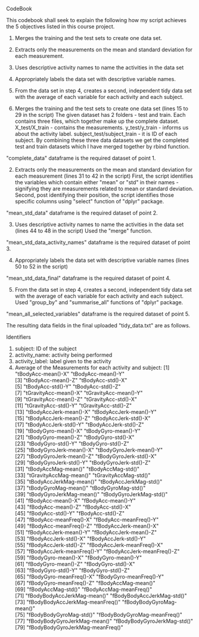 CodeBook

This codebook shall seek to explain the following how my script achieves the 5 objectives listed in this course project.

1. Merges the training and the test sets to create one data set.
2. Extracts only the measurements on the mean and standard deviation for each measurement.
3. Uses descriptive activity names to name the activities in the data set
4. Appropriately labels the data set with descriptive variable names.
5. From the data set in step 4, creates a second, independent tidy data set with the average of each variable for each activity and each subject.

1. Merges the training and the test sets to create one data set (lines 15 to 29 in the script)
The given dataset has 2 folders - test and train. Each contains three files, which together make up the complete dataset.
X_test/X_train - contains the measurements.
y_test/y_train - informs us about the activity label.
subject_test/subject_train - it is ID of each subject.
By combining these three data datasets we get the completed test and train datasets which I have merged together by rbind function.

"complete_data" dataframe is the required dataset of point 1.

2. Extracts only the measurements on the mean and standard deviation for each measurement (lines 31 to 42 in the script)
First, the script identifies the variables which contain either "mean" or "std" in their names - signifying they are measurements related to mean or standard deviation.
Second, post identifying their position, the script identifies those specific columns using "select" function of "dplyr" package.

"mean_std_data" dataframe is the required dataset of point 2.

3. Uses descriptive activity names to name the activities in the data set (lines 44 to 48 in the script)
Used the "merge" function.

"mean_std_data_activity_names" dataframe is the required dataset of point 3.

4. Appropriately labels the data set with descriptive variable names (lines 50 to 52 in the script)

"mean_std_data_final" dataframe is the required dataset of point 4.

5. From the data set in step 4, creates a second, independent tidy data set with the average of each variable for each activity and each subject.
Used "group_by" and "summarise_all" functions of "dplyr" package.

"mean_all_selected_variables" dataframe is the required dataset of point 5.

The resulting data fields in the final uploaded "tidy_data.txt" are as follows.

Identifiers
1. subject: ID of the subject
2. activity_name: activity being performed
3. activity_label: label given to the activity
4. Average of the Measurements for each activity and subject:
 [1] "tBodyAcc-mean()-X"               "tBodyAcc-mean()-Y"              
 [3] "tBodyAcc-mean()-Z"               "tBodyAcc-std()-X"               
 [5] "tBodyAcc-std()-Y"                "tBodyAcc-std()-Z"               
 [7] "tGravityAcc-mean()-X"            "tGravityAcc-mean()-Y"           
 [9] "tGravityAcc-mean()-Z"            "tGravityAcc-std()-X"            
[11] "tGravityAcc-std()-Y"             "tGravityAcc-std()-Z"            
[13] "tBodyAccJerk-mean()-X"           "tBodyAccJerk-mean()-Y"          
[15] "tBodyAccJerk-mean()-Z"           "tBodyAccJerk-std()-X"           
[17] "tBodyAccJerk-std()-Y"            "tBodyAccJerk-std()-Z"           
[19] "tBodyGyro-mean()-X"              "tBodyGyro-mean()-Y"             
[21] "tBodyGyro-mean()-Z"              "tBodyGyro-std()-X"              
[23] "tBodyGyro-std()-Y"               "tBodyGyro-std()-Z"              
[25] "tBodyGyroJerk-mean()-X"          "tBodyGyroJerk-mean()-Y"         
[27] "tBodyGyroJerk-mean()-Z"          "tBodyGyroJerk-std()-X"          
[29] "tBodyGyroJerk-std()-Y"           "tBodyGyroJerk-std()-Z"          
[31] "tBodyAccMag-mean()"              "tBodyAccMag-std()"              
[33] "tGravityAccMag-mean()"           "tGravityAccMag-std()"           
[35] "tBodyAccJerkMag-mean()"          "tBodyAccJerkMag-std()"          
[37] "tBodyGyroMag-mean()"             "tBodyGyroMag-std()"             
[39] "tBodyGyroJerkMag-mean()"         "tBodyGyroJerkMag-std()"         
[41] "fBodyAcc-mean()-X"               "fBodyAcc-mean()-Y"              
[43] "fBodyAcc-mean()-Z"               "fBodyAcc-std()-X"               
[45] "fBodyAcc-std()-Y"                "fBodyAcc-std()-Z"               
[47] "fBodyAcc-meanFreq()-X"           "fBodyAcc-meanFreq()-Y"          
[49] "fBodyAcc-meanFreq()-Z"           "fBodyAccJerk-mean()-X"          
[51] "fBodyAccJerk-mean()-Y"           "fBodyAccJerk-mean()-Z"          
[53] "fBodyAccJerk-std()-X"            "fBodyAccJerk-std()-Y"           
[55] "fBodyAccJerk-std()-Z"            "fBodyAccJerk-meanFreq()-X"      
[57] "fBodyAccJerk-meanFreq()-Y"       "fBodyAccJerk-meanFreq()-Z"      
[59] "fBodyGyro-mean()-X"              "fBodyGyro-mean()-Y"             
[61] "fBodyGyro-mean()-Z"              "fBodyGyro-std()-X"              
[63] "fBodyGyro-std()-Y"               "fBodyGyro-std()-Z"              
[65] "fBodyGyro-meanFreq()-X"          "fBodyGyro-meanFreq()-Y"         
[67] "fBodyGyro-meanFreq()-Z"          "fBodyAccMag-mean()"             
[69] "fBodyAccMag-std()"               "fBodyAccMag-meanFreq()"         
[71] "fBodyBodyAccJerkMag-mean()"      "fBodyBodyAccJerkMag-std()"      
[73] "fBodyBodyAccJerkMag-meanFreq()"  "fBodyBodyGyroMag-mean()"        
[75] "fBodyBodyGyroMag-std()"          "fBodyBodyGyroMag-meanFreq()"    
[77] "fBodyBodyGyroJerkMag-mean()"     "fBodyBodyGyroJerkMag-std()"     
[79] "fBodyBodyGyroJerkMag-meanFreq()"
